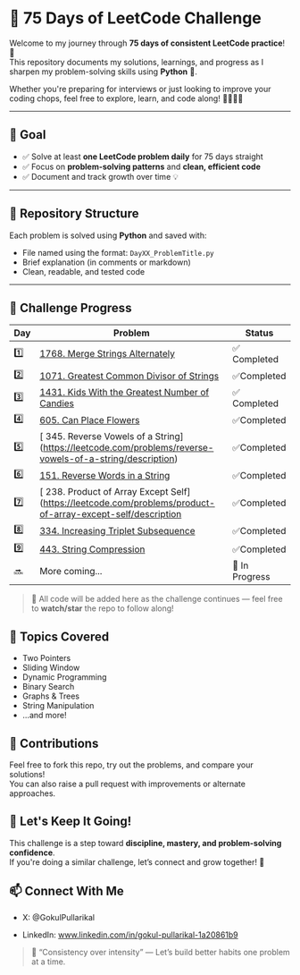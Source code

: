 # 🧠 75 Days of LeetCode Challenge

Welcome to my journey through **75 days of consistent LeetCode practice**! 🚀  
This repository documents my solutions, learnings, and progress as I sharpen my problem-solving skills using **Python** 🐍.

Whether you're preparing for interviews or just looking to improve your coding chops, feel free to explore, learn, and code along! 👨‍💻👩‍💻

---

## 🎯 Goal

- ✅ Solve at least **one LeetCode problem daily** for 75 days straight  
- ✅ Focus on **problem-solving patterns** and **clean, efficient code**  
- ✅ Document and track growth over time 💡

---

## 📂 Repository Structure

Each problem is solved using **Python** and saved with:

- File named using the format: `DayXX_ProblemTitle.py`
- Brief explanation (in comments or markdown)
- Clean, readable, and tested code

---

## 🚧 Challenge Progress

| Day | Problem | Status |
|-----|---------|--------|
| 1️⃣ | [1768. Merge Strings Alternately](https://leetcode.com/problems/merge-strings-alternately/) |✅ Completed |
| 2️⃣ | [1071. Greatest Common Divisor of Strings](https://leetcode.com/problems/greatest-common-divisor-of-strings) |✅Completed|
| 3️⃣ | [1431. Kids With the Greatest Number of Candies ](https://leetcode.com/problems/kids-with-the-greatest-number-of-candies/)|✅ Completed |
| 4️⃣ | [  605. Can Place Flowers](https://leetcode.com/problems/can-place-flowers/description)|✅Completed|
| 5️⃣ | [ 345. Reverse Vowels of a String] (https://leetcode.com/problems/reverse-vowels-of-a-string/description)|✅Completed|
| 6️⃣ | [ 151. Reverse Words in a String](https://leetcode.com/problems/reverse-words-in-a-string/description)|✅Completed|
| 7️⃣ | [ 238. Product of Array Except Self](https://leetcode.com/problems/product-of-array-except-self/description |✅Completed|
| 8️⃣ | [ 334. Increasing Triplet Subsequence](https://leetcode.com/problems/increasing-triplet-subsequence/description)|✅Completed|
| 9️⃣ | [ 443. String Compression](https://leetcode.com/problems/string-compression/description)|✅Completed|
| 🔜 | More coming... | 🚧 In Progress |

> 📌 All code will be added here as the challenge continues — feel free to **watch/star** the repo to follow along!

## 📌 Topics Covered 

- Two Pointers  
- Sliding Window  
- Dynamic Programming  
- Binary Search  
- Graphs & Trees  
- String Manipulation  
- …and more!

## 🤝 Contributions

Feel free to fork this repo, try out the problems, and compare your solutions!  
You can also raise a pull request with improvements or alternate approaches.

## 🏁 Let's Keep It Going!

This challenge is a step toward **discipline, mastery, and problem-solving confidence**.  
If you're doing a similar challenge, let’s connect and grow together! 🌱


## 📫 Connect With Me
- X: @GokulPullarikal

- LinkedIn: www.linkedin.com/in/gokul-pullarikal-1a20861b9

> 💬 “Consistency over intensity” — Let’s build better habits one problem at a time.

